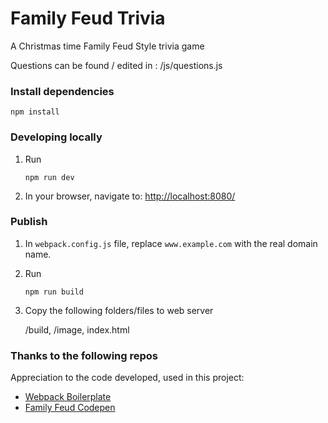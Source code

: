 # Family Feud Trivia

A Christmas time Family Feud Style trivia game

Questions can be found / edited in : /js/questions.js

### Install dependencies

```
npm install
```

### Developing locally

1. Run

	```
	npm run dev
	```

2. In your browser, navigate to: [http://localhost:8080/](http://localhost:8080/)

### Publish

1. In `webpack.config.js` file, replace `www.example.com` with the real domain name.

2. Run

	```
	npm run build
	```

3. Copy the following folders/files to web server

	/build,
	/image,
	index.html


### Thanks to the following repos

Appreciation to the code developed, used in this project:

* [Webpack Boilerplate](https://github.com/geniuscarrier/webpack-boilerplate)
* [Family Feud Codepen](https://codepen.io/MacEvelly/pen/rLWeYP)
